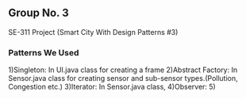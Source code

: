 ## Group No. 3 ##
SE-311 Project (Smart City With Design Patterns #3)

### Patterns We Used

1)Singleton: In UI.java class for creating a frame
2)Abstract Factory: In Sensor.java class for creating sensor and sub-sensor types.(Pollution, Congestion etc.)
3)Iterator: In Sensor.java class, 
4)Observer:
5)
